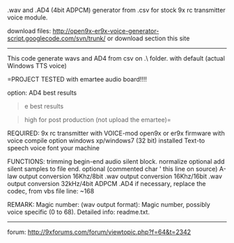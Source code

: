 .wav  and .AD4 (4bit ADPCM) generator from .csv for stock 9x rc transmitter voice module.

download files:
http://open9x-er9x-voice-generator-script.googlecode.com/svn/trunk/
or download section this site




---



This code generate wavs and AD4 from csv on .\ folder.
with default (actual Windows TTS voice)

=PROJECT TESTED with emartee audio board!!!!

option:  AD4    best results

> e      best results

> high   for post production (not upload the emartee)=



REQUIRED:
9x rc transmitter with VOICE-mod
open9x or er9x firmware with voice compile option
windows xp/windows7  (32 bit)
installed Text-to speech voice font your machine



FUNCTIONS:
trimming begin-end audio silent block.
normalize
optional add silent samples to file end.
optional (commented char ' this line on source) A-law output conversion 16Khz/8bit .wav
output conversion 16Khz/16bit .wav
output conversion 32kHz/4bit ADPCM .AD4
if necessary, replace the codec, from vbs file line: ~168

REMARK:
Magic number: (wav output format):
Magic number, possibly voice specific (0 to 68). Detailed info: readme.txt.



---

forum:
http://9xforums.com/forum/viewtopic.php?f=64&t=2342